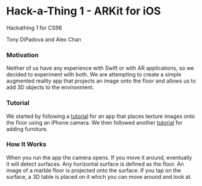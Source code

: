 # Hack-a-Thing 1 - ARKit for iOS

Hackathing 1 for CS98 

Tony DiPadova and Alex Chan

### Motivation


Neither of us have any experience with Swift or with AR applications, so we decided to experiment with both. We are attempting to create a simple augmented reality app that projects an image onto the floor and allows us to add 3D objects to the environment. 

### Tutorial

We started by following a [tutorial](https://medium.freecodecamp.org/how-to-get-started-with-ar-in-swift-the-easy-way-7399fe1c82f5) for an app that places texture images onto the floor using an iPhone camera. We then followed another [tutorial](https://medium.freecodecamp.org/how-to-get-started-with-augmented-reality-in-swift-by-decorating-your-home-85671482df3c) for adding furniture.

### How It Works

When you run the app the camera opens. If you move it around, eventually it will detect surfaces. Any horizontal surface is defined as the floor. An image of a marble floor is projected onto the surface. If you tap on the surface, a 3D table is placed on it which you can move around and look at.